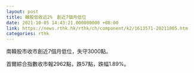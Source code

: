 ```yaml
---
layout: post
title: 韓股低收近2%　創近7個月低位
date: 2021-10-05 14:43:21.000000000 +08:00
link: https://news.rthk.hk/rthk/ch/component/k2/1613571-20211005.htm
categories: rthk
---
```


南韓股市收市創近7個月低位，失守3000點。

首爾綜合指數收市報2962點，跌57點，跌幅1.89%。
